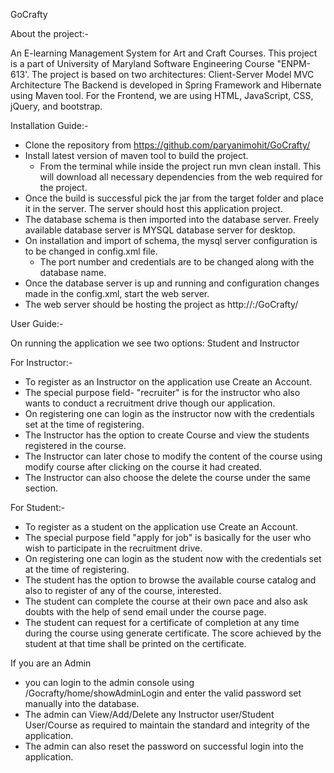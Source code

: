 GoCrafty

About the project:-

An E-learning Management System for Art and Craft Courses. This project is a part of University of Maryland Software Engineering Course "ENPM-613'. 
The project is based on two architectures:
	Client-Server Model
	MVC Architecture
The Backend is developed in Spring Framework and Hibernate using Maven tool.
For the Frontend, we are using HTML, JavaScript, CSS, jQuery, and bootstrap.

Installation Guide:-

- Clone the repository from https://github.com/paryanimohit/GoCrafty/
- Install latest version of maven tool to build the project.
	- From the terminal while inside the project run mvn clean install. This will download all necessary dependencies from the web required for the project.
- Once the build is successful pick the jar from the target folder and place it in the server. The server should host this application project.
- The database schema is then imported into the database server. Freely available database server is MYSQL database server for desktop.
- On installation and import of schema, the mysql server configuration is to be changed in config.xml file.
	- The port number and credentials are to be changed along with the database name.
- Once the database server is up and running and configuration changes made in the config.xml, start the web server.
- The web server should be hosting the project as http://<webaddress or localhost>:<port>/GoCrafty/

User Guide:-

On running the application we see two options: Student and Instructor

For Instructor:-
- To register as an Instructor on the application use Create an Account.
- The special purpose field- "recruiter" is for the instructor who also wants to conduct a recruitment drive though our application.
- On registering one can login as the instructor now with the credentials set at the time of registering.
- The Instructor has the option to create Course and view the students registered in the course.
- The Instructor can later chose to modify the content of the course using modify course after clicking on the course it had created.
- The Instructor can also choose the delete the course under the same section. 

For Student:-
- To register as a student on the application use Create an Account.
- The special purpose field "apply for job" is basically for the user who wish to participate in the recruitment drive.
- On registering one can login as the student now with the credentials set at the time of registering.
- The student has the option to browse the available course catalog and also to register of any of the course, interested.
- The student can complete the course at their own pace and also ask doubts with the help of send email under the course page.
- The student can request for a certificate of completion at any time during the course using generate certificate. The score achieved by the student at that time shall be printed on the certificate.

If you are an Admin 
- you can login to the admin console using <domainname>/Gocrafty/home/showAdminLogin and enter the valid password set manually into the database.
- The admin can View/Add/Delete any Instructor user/Student User/Course as required to maintain the standard and integrity of the application.
- The admin can also reset the password on successful login into the application.
